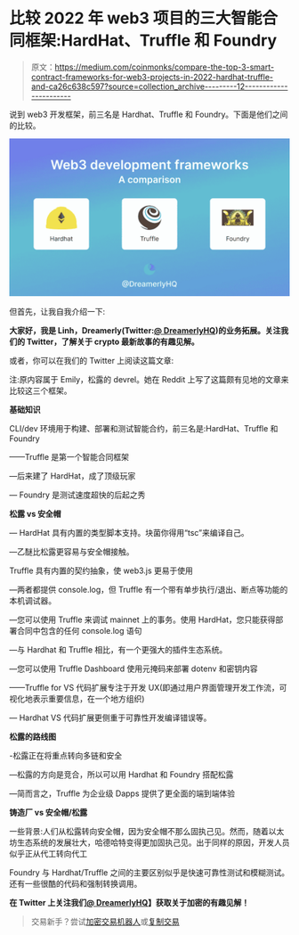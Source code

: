 # 比较 2022 年 web3 项目的三大智能合同框架:HardHat、Truffle 和 Foundry

> 原文：<https://medium.com/coinmonks/compare-the-top-3-smart-contract-frameworks-for-web3-projects-in-2022-hardhat-truffle-and-ca26c638c597?source=collection_archive---------12----------------------->

说到 web3 开发框架，前三名是 Hardhat、Truffle 和 Foundry。下面是他们之间的比较。

![](img/33558323c7cb614246c9a9b0cc171567.png)

但首先，让我自我介绍一下:

**大家好，我是 Linh，Dreamerly(Twitter:**[**@ DreamerlyHQ**](https://twitter.com/DreamerlyHQ)**)的业务拓展。关注我们的 Twitter，了解关于 crypto 最新故事的有趣见解。**

或者，你可以在我们的 Twitter 上阅读这篇文章:

注:原内容属于 Emily，松露的 devrel。她在 Reddit 上写了这篇颇有见地的文章来比较这三个框架。

**基础知识**

CLI/dev 环境用于构建、部署和测试智能合约，前三名是:HardHat、Truffle 和 Foundry

——Truffle 是第一个智能合同框架

—后来建了 HardHat，成了顶级玩家

— Foundry 是测试速度超快的后起之秀

**松露 vs 安全帽**

— HardHat 具有内置的类型脚本支持。块菌你得用“tsc”来编译自己。

—乙醚比松露更容易与安全帽接触。

Truffle 具有内置的契约抽象，使 web3.js 更易于使用

—两者都提供 console.log，但 Truffle 有一个带有单步执行/退出、断点等功能的本机调试器。

—您可以使用 Truffle 来调试 mainnet 上的事务。使用 HardHat，您只能获得部署合同中包含的任何 console.log 语句

—与 Hardhat 和 Truffle 相比，有一个更强大的插件生态系统。

—您可以使用 Truffle Dashboard 使用元掩码来部署 dotenv 和密钥内容

——Truffle for VS 代码扩展专注于开发 UX(即通过用户界面管理开发工作流，可视化地表示重要信息，在一个地方组织)

— Hardhat VS 代码扩展更侧重于可靠性开发编译错误等。

**松露的路线图**

-松露正在将重点转向多链和安全

—松露的方向是竞合，所以可以用 Hardhat 和 Foundry 搭配松露

—简而言之，Truffle 为企业级 Dapps 提供了更全面的端到端体验

**铸造厂 vs 安全帽/松露**

一些背景:人们从松露转向安全帽，因为安全帽不那么固执己见。然而，随着以太坊生态系统的发展壮大，哈德哈特变得更加固执己见。出于同样的原因，开发人员似乎正从代工转向代工

Foundry 与 Hardhat/Truffle 之间的主要区别似乎是快速可靠性测试和模糊测试。还有一些很酷的代码和强制转换调用。

**在 Twitter 上关注我们**[**@ DreamerlyHQ**](https://twitter.com/DreamerlyHQ)**】获取关于加密的有趣见解！**

> 交易新手？尝试[加密交易机器人](/coinmonks/crypto-trading-bot-c2ffce8acb2a)或[复制交易](/coinmonks/top-10-crypto-copy-trading-platforms-for-beginners-d0c37c7d698c)